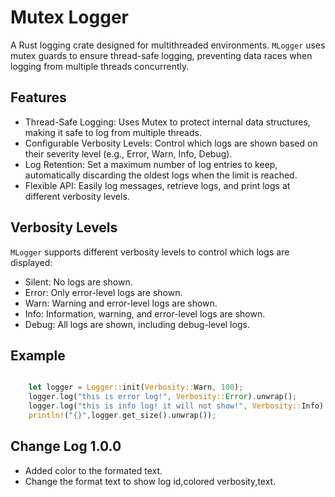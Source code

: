 Mutex Logger
======

A Rust logging crate designed for multithreaded environments. `MLogger` uses mutex guards to ensure thread-safe logging, preventing data races when logging from multiple threads concurrently.

## Features
 - Thread-Safe Logging: Uses Mutex to protect internal data structures, making it safe to log from multiple threads.
 - Configurable Verbosity Levels: Control which logs are shown based on their severity level (e.g., Error, Warn, Info, Debug).
 - Log Retention: Set a maximum number of log entries to keep, automatically discarding the oldest logs when the limit is reached.
 - Flexible API: Easily log messages, retrieve logs, and print logs at different verbosity levels.

## Verbosity Levels
`MLogger` supports different verbosity levels to control which logs are displayed:

 - Silent: No logs are shown.
 - Error: Only error-level logs are shown.
 - Warn: Warning and error-level logs are shown.
 - Info: Information, warning, and error-level logs are shown.
 - Debug: All logs are shown, including debug-level logs.

## Example



```rust

    let logger = Logger::init(Verbosity::Warn, 100);
    logger.log("this is error log!", Verbosity::Error).unwrap();
    logger.log("this is info log! it will not show!", Verbosity::Info).unwrap();
    println!("{}",logger.get_size().unwrap());

```

## Change Log 1.0.0
 - Added color to the formated text.
 - Change the format text to show log id,colored verbosity,text.